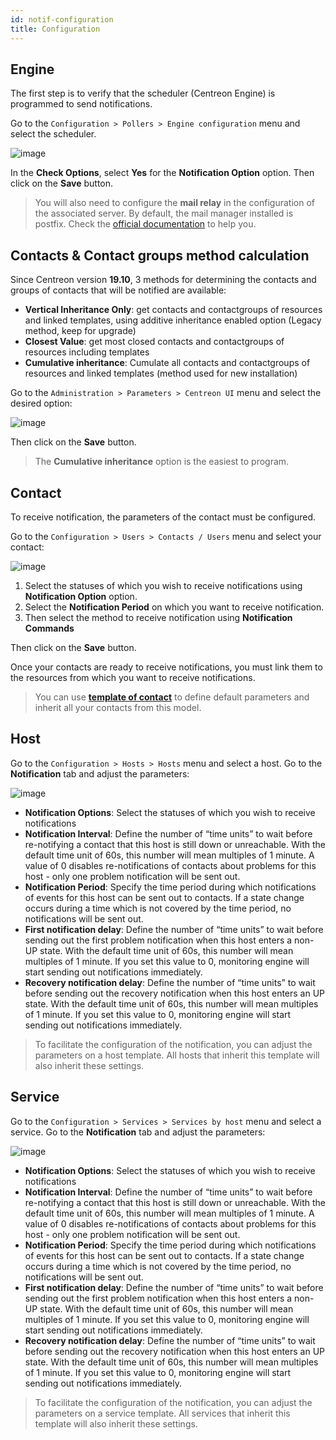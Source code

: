 ```yaml
---
id: notif-configuration
title: Configuration
---
```


## Engine

The first step is to verify that the scheduler (Centreon Engine) is
programmed to send notifications.

Go to the `Configuration > Pollers > Engine configuration` menu and
select the scheduler.

![image](../assets/alerts/notif_engine_conf.png)

In the **Check Options**, select **Yes** for the **Notification Option**
option. Then click on the **Save** button.

> You will also need to configure the **mail relay** in the
> configuration of the associated server. By default, the mail manager
> installed is postfix. Check the [official
> documentation](http://www.postfix.org/BASIC_CONFIGURATION_README) to
> help you.

## Contacts & Contact groups method calculation

Since Centreon version **19.10**, 3 methods for determining the contacts
and groups of contacts that will be notified are available:

-   **Vertical Inheritance Only**: get contacts and contactgroups of
    resources and linked templates, using additive inheritance enabled
    option (Legacy method, keep for upgrade)
-   **Closest Value**: get most closed contacts and contactgroups of
    resources including templates
-   **Cumulative inheritance**: Cumulate all contacts and contactgroups
    of resources and linked templates (method used for new installation)

Go to the `Administration > Parameters > Centreon UI` menu and select
the desired option:

![image](../assets/alerts/notif_centreon_config.png)

Then click on the **Save** button.

> The **Cumulative inheritance** option is the easiest to program.

## Contact

To receive notification, the parameters of the contact must be configured.

Go to the `Configuration > Users > Contacts / Users` menu and select your
contact:

![image](../assets/alerts/notif_contact_config.png)

1.  Select the statuses of which you wish to receive notifications using
    **Notification Option** option.
2.  Select the **Notification Period** on which you want to receive
    notification.
3.  Then select the method to receive notification using **Notification
    Commands**

Then click on the **Save** button.

Once your contacts are ready to receive notifications, you must link
them to the resources from which you want to receive notifications.

> You can use **[template of
> contact](../monitoring/templates.md#contact-templates)** to define default
> parameters and inherit all your contacts from this model.

## Host

Go to the `Configuration > Hosts > Hosts` menu and select a host. Go to
the **Notification** tab and adjust the parameters:

![image](../assets/alerts/notif_host_config.png)

-   **Notification Options**: Select the statuses of which you wish to
    receive notifications
-   **Notification Interval**: Define the number of “time units” to wait
    before re-notifying a contact that this host is still down or
    unreachable. With the default time unit of 60s, this number will
    mean multiples of 1 minute. A value of 0 disables re-notifications
    of contacts about problems for this host - only one problem
    notification will be sent out.
-   **Notification Period**: Specify the time period during which
    notifications of events for this host can be sent out to contacts.
    If a state change occurs during a time which is not covered by the
    time period, no notifications will be sent out.
-   **First notification delay**: Define the number of “time units” to
    wait before sending out the first problem notification when this
    host enters a non-UP state. With the default time unit of 60s, this
    number will mean multiples of 1 minute. If you set this value to 0,
    monitoring engine will start sending out notifications immediately.
-   **Recovery notification delay**: Define the number of “time units”
    to wait before sending out the recovery notification when this host
    enters an UP state. With the default time unit of 60s, this number
    will mean multiples of 1 minute. If you set this value to 0,
    monitoring engine will start sending out notifications immediately.

> To facilitate the configuration of the notification, you can adjust
> the parameters on a host template. All hosts that inherit this
> template will also inherit these settings.

## Service

Go to the `Configuration > Services > Services by host` menu and select
a service. Go to the **Notification** tab and adjust the parameters:

![image](../assets/alerts/notif_service_config.png)

-   **Notification Options**: Select the statuses of which you wish to
    receive notifications
-   **Notification Interval**: Define the number of “time units” to wait
    before re-notifying a contact that this host is still down or
    unreachable. With the default time unit of 60s, this number will
    mean multiples of 1 minute. A value of 0 disables re-notifications
    of contacts about problems for this host - only one problem
    notification will be sent out.
-   **Notification Period**: Specify the time period during which
    notifications of events for this host can be sent out to contacts.
    If a state change occurs during a time which is not covered by the
    time period, no notifications will be sent out.
-   **First notification delay**: Define the number of “time units” to
    wait before sending out the first problem notification when this
    host enters a non-UP state. With the default time unit of 60s, this
    number will mean multiples of 1 minute. If you set this value to 0,
    monitoring engine will start sending out notifications immediately.
-   **Recovery notification delay**: Define the number of “time units”
    to wait before sending out the recovery notification when this host
    enters an UP state. With the default time unit of 60s, this number
    will mean multiples of 1 minute. If you set this value to 0,
    monitoring engine will start sending out notifications immediately.

> To facilitate the configuration of the notification, you can adjust
> the parameters on a service template. All services that inherit this
> template will also inherit these settings.